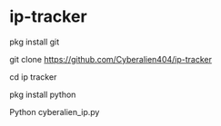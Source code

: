 # ip-tracker
pkg install git

git clone https://github.com/Cyberalien404/ip-tracker

cd ip tracker

pkg install python

Python cyberalien_ip.py

